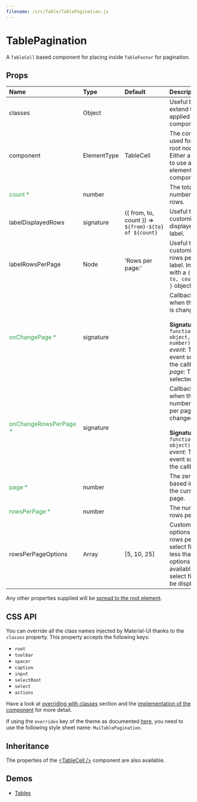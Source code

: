 ```yaml
---
filename: /src/Table/TablePagination.js
---
```


<!--- This documentation is automatically generated, do not try to edit it. -->

# TablePagination

A `TableCell` based component for placing inside `TableFooter` for pagination.

## Props

| Name | Type | Default | Description |
|:-----|:-----|:--------|:------------|
| classes | Object |  | Useful to extend the style applied to components. |
| component | ElementType | TableCell | The component used for the root node. Either a string to use a DOM element or a component. |
| <span style="color: #31a148">count *</span> | number |  | The total number of rows. |
| labelDisplayedRows | signature | ({ from, to, count }) => `${from}-${to} of ${count}` | Useful to customize the displayed rows label. |
| labelRowsPerPage | Node | 'Rows per page:' | Useful to customize the rows per page label. Invoked with a `{ from, to, count, page }` object. |
| <span style="color: #31a148">onChangePage *</span> | signature |  | Callback fired when the page is changed.<br><br>**Signature:**<br>`function(event: object, page: number) => void`<br>*event:* The event source of the callback<br>*page:* The page selected |
| <span style="color: #31a148">onChangeRowsPerPage *</span> | signature |  | Callback fired when the number of rows per page is changed.<br><br>**Signature:**<br>`function(event: object) => void`<br>*event:* The event source of the callback |
| <span style="color: #31a148">page *</span> | number |  | The zero-based index of the current page. |
| <span style="color: #31a148">rowsPerPage *</span> | number |  | The number of rows per page. |
| rowsPerPageOptions | Array | [5, 10, 25] | Customizes the options of the rows per page select field. If less than two options are available, no select field will be displayed. |

Any other properties supplied will be [spread to the root element](/guides/api#spread).

## CSS API

You can override all the class names injected by Material-UI thanks to the `classes` property.
This property accepts the following keys:
- `root`
- `toolbar`
- `spacer`
- `caption`
- `input`
- `selectRoot`
- `select`
- `actions`

Have a look at [overriding with classes](/customization/overrides#overriding-with-classes) section
and the [implementation of the component](https://github.com/callemall/material-ui/tree/v1-beta/src/Table/TablePagination.js)
for more detail.

If using the `overrides` key of the theme as documented
[here](/customization/themes#customizing-all-instances-of-a-component-type),
you need to use the following style sheet name: `MuiTablePagination`.

## Inheritance

The properties of the [&lt;TableCell /&gt;](/api/table-cell) component are also available.

## Demos

- [Tables](/demos/tables)

